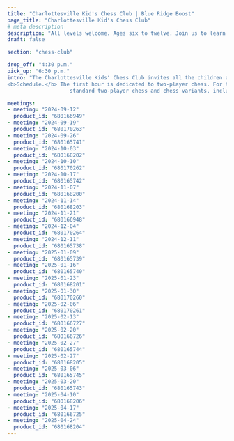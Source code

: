```yaml
---
title: "Charlottesville Kid's Chess Club | Blue Ridge Boost"
page_title: "Charlottesville Kid's Chess Club"
# meta description
description: "All levels welcome. Ages six to twelve. Join us to learn and play chess!"
draft: false

section: "chess-club"

drop_off: "4:30 p.m."
pick_up: "6:30 p.m."
intro: "The Charlottesville Kids' Chess Club invites all the children ages six to twelve to two hours of chess. The meetings are held at Blue Ridge Boost. <br>
<b>Schedule.</b> The first hour is dedicated to two-player chess. For the second hour, partipants may choose between 
                    standard two-player chess and chess variants, including dice chess and four player chess."

meetings: 
- meeting: "2024-09-12"
  product_id: "680166949"
- meeting: "2024-09-19"
  product_id: "680170263"
- meeting: "2024-09-26"  
  product_id: "680165741"
- meeting: "2024-10-03"
  product_id: "680168202"
- meeting: "2024-10-10"
  product_id: "680170262"
- meeting: "2024-10-17"
  product_id: "680165742"
- meeting: "2024-11-07"
  product_id: "680168200"
- meeting: "2024-11-14"
  product_id: "680168203"
- meeting: "2024-11-21"
  product_id: "680166948"
- meeting: "2024-12-04"
  product_id: "680170264"
- meeting: "2024-12-11"
  product_id: "680165738"
- meeting: "2025-01-09"
  product_id: "680165739"
- meeting: "2025-01-16"
  product_id: "680165740"
- meeting: "2025-01-23"
  product_id: "680168201"
- meeting: "2025-01-30"
  product_id: "680170260"
- meeting: "2025-02-06"
  product_id: "680170261"
- meeting: "2025-02-13"
  product_id: "680166727"
- meeting: "2025-02-20"
  product_id: "680166726"
- meeting: "2025-02-27"
  product_id: "680165744"
- meeting: "2025-02-27"
  product_id: "680168205"
- meeting: "2025-03-06"
  product_id: "680165745"
- meeting: "2025-03-20"
  product_id: "680165743"
- meeting: "2025-04-10"
  product_id: "680168206"
- meeting: "2025-04-17"
  product_id: "680166725"
- meeting: "2025-04-24"
  product_id: "680168204"
---
```

